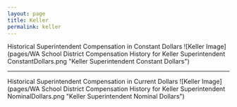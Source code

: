 ```yaml
---
layout: page
title: Keller
permalink: keller
---
```



Historical Superintendent Compensation in Constant Dollars
![Keller Image](pages/WA School District Compensation History for Keller Superintendent ConstantDollars.png "Keller Superintendent Constant Dollars")

___

Historical Superintendent Compensation in Current Dollars
![Keller Image](pages/WA School District Compensation History for Keller Superintendent NominalDollars.png "Keller Superintendent Nominal Dollars")